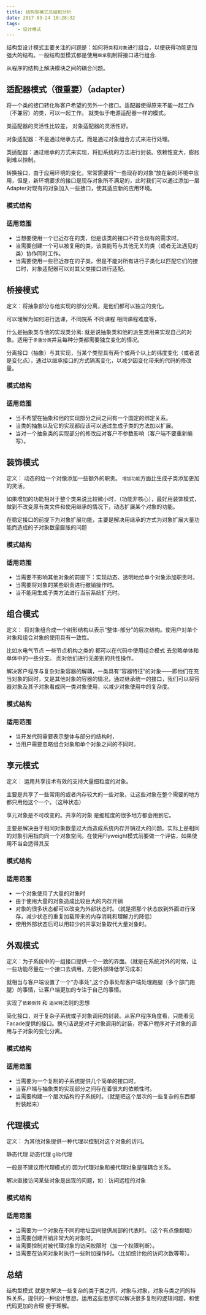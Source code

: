 ```yaml
---
title: 结构型模式总结和分析
date: 2017-03-24 10:28:32
tags:
	- 设计模式
---
```

结构型设计模式主要关注的问题是：如何将`类`和`对象`进行组合，以便获得功能更加强大的结构。一般结构型模式都是使用`继承`机制将接口进行组合.
<!--more-->
从程序的结构上解决模块之间的耦合问题。
## 适配器模式（很重要）（adapter）
将一个类的接口转化称客户希望的另外一个接口。适配器使得原来不能一起工作（不兼容）的类，可以一起工作。 就类似于电源适配器一样的模式。

类适配器的灵活性比较差， 对象适配器的灵活性好。

对象适配器：不是通过继承方式，而是通过对象组合方式来进行处理。

类适配器：通过继承的方式来实现，将旧系统的方法进行封装。依赖性变大，膨胀到难以控制。

转换接口，由于应用环境的变化，常常需要将“一些现存的对象”放在新的环境中应用，但是，新环境要求的接口是现存对象所不满足的，此时我们可以通过添加一层Adapter对现有的对象加入一些接口，使其适应新的应用环境。

### 模式结构
### 适用范围
* 当想要使用一个已近存在的类，但是该类的接口不符合现有的需求时。
* 当需要创建一个可以被复用的类，该类能苟与其他无关的类（或者无法遇见的类）协作同时工作。
* 当需要使用一些已近存在的子类，但是不能对所有进行子类化以匹配它们的接口时，对象适配器可以对其父类接口进行适配。


## 桥接模式
定义：将抽象部分与他实现的部分分离，是他们都可以独立的变化。

可以理解为如何进行选课，不同院系 不同课程 相同课程难度等，

什么是抽象类与他的实现类分离: 就是说抽象类和他的派生类用来实现自己的对象。适用于`多重分类`并且每种分类都需要独立变化的情况。

分离接口（抽象）与其实现，当某个类型具有两个或两个以上的纬度变化（或者说是变化点），通过以继承接口的方式隔离变化，以减少因变化带来的代码的修改量。
### 模式结构
### 适用范围
* 当不希望在抽象和他的实现部分之间之间有一个国定的绑定关系。
* 当类的抽象以及它的实现都应该可以通过生成子类的方法加以扩展。
* 当对一个抽象类的实现部分的修改应对客户不参数影响（客户端不要重新编写）。


## 装饰模式
定义： 动态的给一个对像添加一些额外的职责。 `增加功能`方面比生成子类添加更加的灵活。

如果增加的功能相对于整个类来说比较微小时，（功能非核心），最好用装饰模式，做到不改变原有类文件和使用继承的情况下，动态扩展某个对象的功能。

在稳定接口的前提下为对象扩展功能，主要是解决用继承的方式为对象扩展大量功能而造成的子对象数量膨胀的问题
### 模式结构
### 适用范围
* 当需要不影响其他对象的前提下：实现动态、透明地给单个对象添加职责时。
* 当需要将对象的某些职责进行撤销操作时。
* 当不能用生成子类方法进行当前系统扩充时。


## 组合模式
定义： 将对象组合成一个树形结构以表示“整体-部分”的层次结构。使用户对单个对象和组合对象的使用具有一致性。

比如水电气节点 一些节点机构之类的 都可以在代码中使用组合模式 去忽略单体和 单体中的一些分支。 而对他们进行无差别的共性操作。

解决客户程序与复杂对象容器的解耦，一类具有“容器特征”的对象——即他们在充当对象的同时，又是其他对象的容器的情况，通过继承统一的接口，我们可以将容器对象及其子对象看成同一类对象使用，以减少对象使用中的复杂度。
### 模式结构
### 适用范围
* 当开发代码需要表示整体与部分的结构时，
* 当用户需要忽略组合对象和单个对象之间的不同时。


## 享元模式
定义： 运用共享技术有效的支持大量细粒度的对象。

主要是共享了一些常用的或者内存较大的一些对象，让这些对象在整个需要的地方都只用他这个一个。（这种状态）

享元对象是不可改变的。共享的对象 是细粒度的很多地方都会用到它。

主要是解决由于相同对象数量过大而造成系统内存开销过大的问题。实际上是相同的对象引用指向同一个对象空间。在使用Flyweight模式前要做一个评估，如果使用不当会适得其反
### 模式结构
### 适用范围

* 一个对象使用了大量的对象时
* 由于使用大量的对象造成比较巨大的内存开销
* 对象的很多状态都可以改变为外部状态时。（就是把那个状态放到外面进行保存，减少状态的重复加载带来的内存消耗和理解力的降低）
* 使用外部状态后可以用较少的共享对象取代大量对象时。

## 外观模式
定义：为子系统中的一组接口提供一个一致的界面。（就是在系统对外的时候，让一些功能尽量在一个接口去调用，方便外部降低学习成本）

就相当与客户端设置了一个"办事处",这个办事处帮客户端处理跑腿（多个部门跑腿）的事情，让客户端更加的专注于自己的事情。

实现了`依赖倒转` 和 `迪米特`法则的思想

简化接口，对于复杂子系统或子对象调用的封装。从客户程序角度看，只能看见Facade提供的接口。换句话说是对子对象调用的封装，将客户程序对子对象的调用与子对象的变化分离。
### 模式结构
### 适用范围
* 当需要为一个复制的子系统提供几个简单的接口时。
* 当客户端与抽象类的实现部分之间存在着很大的依赖性时。
* 当需要构建一个层次结构的子系统时。（就是把这个层次的一些复杂的东西都封装起来）


## 代理模式
定义： 为其他对象提供一种代理以控制对这个对象的访问。

静态代理 动态代理 glib代理

一般是不建议用代理模式的 因为代理对象和被代理对象是强耦合关系。

解决直接访问某些对象是出现的问题，如：访问远程的对象
### 模式结构
### 适用范围
* 当需要为一个对象在不同的地址空间提供局部的代表时。（这个有点像翻墙）
* 当需要创建开销非常大的对象时。
* 当需要控制对被代理对象的访问权限时（加一个权限判断）。
* 当需要在访问对象时执行一些附加操作时。（比如统计他的访问次数等等）。

## 总结
结构型模式 就是为解决一些复杂的类于类之间，对象与对象，对象与类之间的特殊关系，提供的一种设计思想。运用这些思想可以解决很多复制的逻辑问题，和使代码更加的合理 便于理解。

